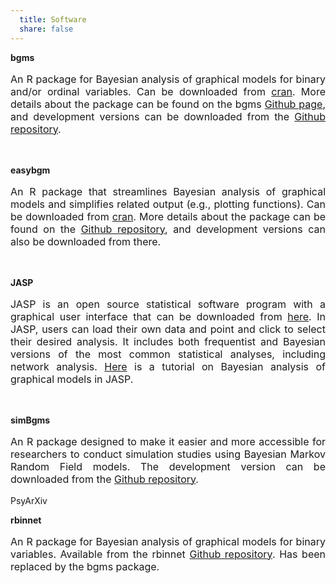 ```yaml
---
  title: Software
  share: false
---
```


**bgms**</br>
<p style="font-size:medium;text-align:justify">An R package for Bayesian analysis of graphical models for binary and/or ordinal variables. Can be downloaded from <a href="https://cran.r-project.org/package=bgms">cran</a>. More details about the package can be found on the bgms <a href="https://maartenmarsman.github.io/bgms/">Github page</a>, and development versions can be downloaded from the <a href="https://github.com/MaartenMarsman/bgms">Github repository</a>.</p> 
</br>

**easybgm**</br> 
<p style="font-size:medium;text-align:justify">An R package that streamlines Bayesian analysis of graphical models and simplifies related output (e.g., plotting functions). Can be downloaded from <a href = "https://CRAN.R-project.org/package=easybgm">cran</a>. More details about the package can be found on the <a href="https://github.com/KarolineHuth/easybgm">Github repository</a>, and development versions can also be downloaded from there.</p>  
</br>

**JASP**</br>
<p style="font-size:medium;text-align:justify">JASP is an open source statistical software program with a graphical user interface that can be downloaded from <a href="https://jasp-stats.org/">here</a>. In JASP, users can load their own data and point and click to select their desired analysis. It includes both frequentist and Bayesian versions of the most common statistical analyses, including network analysis. <a href="https://psyarxiv.com/ub5tc">Here</a> is a tutorial on Bayesian analysis of graphical models in JASP.</p>
</br>  

**simBgms**</br>
<p style="font-size:medium;text-align:justify">An R package designed to make it easier and more accessible for researchers to conduct simulation studies using Bayesian Markov Random Field models. The development version can be downloaded from the <a href="https://github.com/sekulovskin/simBgms">Github repository</a>.</p>
PsyArXiv

**rbinnet**</br>
<p style="font-size:medium;text-align:justify">An R package for Bayesian analysis of graphical models for binary variables. Available from the rbinnet <a href="https://github.com/MaartenMarsman/rbinnet">Github repository</a>. Has been replaced by the bgms package.</p>
</br>

